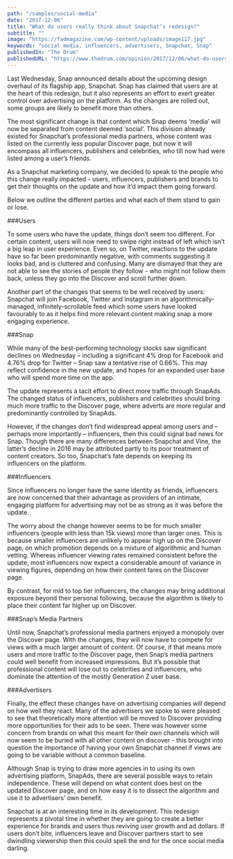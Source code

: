 ```yaml
---
path: "/samples/social-media"
date: "2017-12-06"
title: "What do users really think about Snapchat’s redesign?"
subtitle: ""
image: "https://fadmagazine.com/wp-content/uploads/image117.jpg"
keywords: "social media, influencers, advertisers, Snapchat, Snap"
publishedIn: "The Drum"
publishedURL: "https://www.thedrum.com/opinion/2017/12/06/what-do-users-really-think-about-snapchat-s-redesign"
---
```


Last Wednesday, Snap announced details about the upcoming design overhaul of its flagship app, Snapchat. Snap has claimed that users are at the heart of this redesign, but it also represents an effort to exert greater control over advertising on the platform. As the changes are rolled out, some groups are likely to benefit more than others.

The most significant change is that content which Snap deems ‘media’ will now be separated from content deemed ‘social’. This division already existed for Snapchat’s professional media partners, whose content was listed on the currently less popular Discover page, but now it will encompass all influencers, publishers and celebrities, who till now had were listed among a user’s friends.

As a Snapchat marketing company, we decided to speak to the people who this change really impacted - users, influencers, publishers and brands to get their thoughts on the update and how it’d impact them going forward.

Below we outline the different parties and what each of them stand to gain or lose.

###Users

To some users who have the update, things don’t seem too different. For certain content, users will now need to swipe right instead of left which isn’t a big leap in user experience. Even so, on Twitter, reactions to the update have so far been predominantly negative, with comments suggesting it looks bad, and is cluttered and confusing. Many are dismayed that they are not able to see the stories of people they follow - who might not follow them back, unless they go into the Discover and scroll further down.

Another part of the changes that seems to be well received by users: Snapchat will join Facebook, Twitter and Instagram in an algorithmically-managed, infinitely-scrollable feed which some users have looked favourably to as it helps find more relevant content making snap a more engaging experience.

###Snap

While many of the best-performing technology stocks saw significant declines on Wednesday – including a significant 4% drop for Facebook and 4.76% drop for Twitter – Snap saw a tentative rise of 0.66%. This may reflect confidence in the new update, and hopes for an expanded user base who will spend more time on the app.

The update represents a tacit effort to direct more traffic through SnapAds. The changed status of influencers, publishers and celebrities should bring much more traffic to the Discover page, where adverts are more regular and predominantly controlled by SnapAds.

However, if the changes don’t find widespread appeal among users and – perhaps more importantly – influencers, then this could signal bad news for Snap. Though there are many differences between Snapchat and Vine, the latter’s decline in 2016 may be attributed partly to its poor treatment of content creators. So too, Snapchat’s fate depends on keeping its influencers on the platform.

###Influencers

Since influencers no longer have the same identity as friends, influencers are now concerned that their advantage as providers of an intimate, engaging platform for advertising may not be as strong as it was before the update.

The worry about the change however seems to be for much smaller influencers (people with less than 15k views) more than larger ones. This is because smaller influencers are unlikely to appear high up on the Discover page, on which promotion depends on a mixture of algorithmic and human vetting. Whereas influencer viewing rates remained consistent before the update, most influencers now expect a considerable amount of variance in viewing figures, depending on how their content fares on the Discover page.

By contrast, for mid to top tier influencers, the changes may bring additional exposure beyond their personal following, because the algorithm is likely to place their content far higher up on Discover.

###Snap’s Media Partners

Until now, Snapchat’s professional media partners enjoyed a monopoly over the Discover page. With the changes, they will now have to compete for views with a much larger amount of content. Of course, if that means more users and more traffic to the Discover page, then Snap’s media partners could well benefit from increased impressions. But it’s possible that professional content will lose out to celebrities and influencers, who dominate the attention of the mostly Generation Z user base.

###Advertisers

Finally, the effect these changes have on advertising companies will depend on how well they react. Many of the advertisers we spoke to were pleased to see that theoretically more attention will be moved to Discover providing more opportunities for their ads to be seen. There was however some concern from brands on what this meant for their own channels which will now seem to be buried with all other content on discover - this brought into question the importance of having your own Snapchat channel if views are going to be variable without a common baseline.

Although Snap is trying to draw more agencies in to using its own advertising platform, SnapAds, there are several possible ways to retain independence. These will depend on what content does best on the updated Discover page, and on how easy it is to dissect the algorithm and use it to advertisers’ own benefit.

Snapchat is at an interesting time in its development. This redesign represents a pivotal time in whether they are going to create a better experience for brands and users thus reviving user growth and ad dollars. If users don’t bite, influencers leave and Discover partners start to see dwindling viewership then this could spell the end for the once social media darling.
